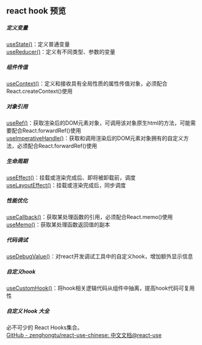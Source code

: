 ## react hook 预览

##### 定义变量

[useState()](https://github.com/puxiao/react-hook-tutorial/blob/master/02%20useState%E5%9F%BA%E7%A1%80%E7%94%A8%E6%B3%95.md)：定义普通变量  
[useReducer()](https://github.com/puxiao/react-hook-tutorial/blob/master/08%20useReducer%E5%9F%BA%E7%A1%80%E7%94%A8%E6%B3%95.md)：定义有不同类型、参数的变量

##### 组件传值

[useContext()](https://github.com/puxiao/react-hook-tutorial/blob/master/06%20useContext%E5%9F%BA%E7%A1%80%E7%94%A8%E6%B3%95.md)：定义和接收具有全局性质的属性传值对象，必须配合React.createContext()使用

##### 对象引用

[useRef()](https://github.com/puxiao/react-hook-tutorial/blob/master/12%20useRef%E5%9F%BA%E7%A1%80%E7%94%A8%E6%B3%95.md)：获取渲染后的DOM元素对象，可调用该对象原生html的方法，可能需要配合React.forwardRef()使用  
[useImperativeHandle()](https://github.com/puxiao/react-hook-tutorial/blob/master/13%20useImperativeHandle%E5%9F%BA%E7%A1%80%E7%94%A8%E6%B3%95.md)：获取和调用渲染后的DOM元素对象拥有的自定义方法，必须配合React.forwardRef()使用

##### 生命周期

[useEffect()](https://github.com/puxiao/react-hook-tutorial/blob/master/04%20useEffect%E5%9F%BA%E7%A1%80%E7%94%A8%E6%B3%95.md)：挂载或渲染完成后、即将被卸载前，调度  
[useLayoutEffect()](https://github.com/puxiao/react-hook-tutorial/blob/master/14%20useLayoutEffect%E5%9F%BA%E7%A1%80%E7%94%A8%E6%B3%95.md)：挂载或渲染完成后，同步调度

##### 性能优化

[useCallback()](https://github.com/puxiao/react-hook-tutorial/blob/master/10%20useCallback%E5%9F%BA%E7%A1%80%E7%94%A8%E6%B3%95.md)：获取某处理函数的引用，必须配合React.memo()使用  
[useMemo()](https://github.com/puxiao/react-hook-tutorial/blob/master/11%20useMemo%E5%9F%BA%E7%A1%80%E7%94%A8%E6%B3%95.md)：获取某处理函数返回值的副本

##### 代码调试

[useDebugValue()](https://github.com/puxiao/react-hook-tutorial/blob/master/15%20useDebugValue%E5%9F%BA%E7%A1%80%E7%94%A8%E6%B3%95.md)：对react开发调试工具中的自定义hook，增加额外显示信息

##### 自定义hook

[useCustomHook()](https://github.com/puxiao/react-hook-tutorial/blob/master/16%20%E8%87%AA%E5%AE%9A%E4%B9%89hook.md)：将hook相关逻辑代码从组件中抽离，提高hook代码可复用性

##### 自定义 Hook 大全

必不可少的 React Hooks集合。  
[GitHub - zenghongtu/react-use-chinese: 中文文档@react-use](https://github.com/zenghongtu/react-use-chinese)
